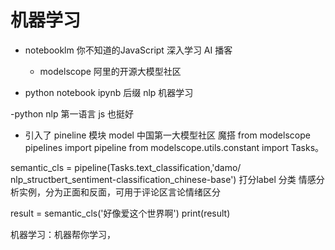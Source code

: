 # 机器学习

- notebooklm
  你不知道的JavaScript 深入学习
  AI 播客 

  - modelscope
  阿里的开源大模型社区

- python notebook
ipynb 后缀
nlp 机器学习

-python 
nlp 第一语言
js 也挺好

- 引入了 pineline 模块
model 中国第一大模型社区
魔搭
from modelscope pipelines import pipeline
from modelscope.utils.constant import Tasks。

semantic_cls = pipeline(Tasks.text_classification,'damo/
nlp_structbert_sentiment-classification_chinese-base')
打分label 分类
情感分析实例，分为正面和反面，可用于评论区言论情绪区分

result = semantic_cls('好像爱这个世界啊')
print(result)

机器学习：机器帮你学习，

